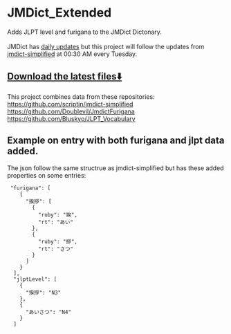 # JMDict_Extended
Adds JLPT level and furigana to the JMDict Dictonary.<br>
<br>JMDict has <a href="https://www.edrdg.org/jmwsgi/updates.py?svc=jmdict&i=1">daily updates</a> 
but this project will follow the updates from <a href="https://github.com/scriptin/jmdict-simplified">jmdict-simplified</a> at 00:30 AM every Tuesday.

## <a href="https://github.com/Bluskyo/JMDict_Extended/releases/latest"> Download the latest files⬇️</a>

This project combines data from these repositories: <br>
https://github.com/scriptin/jmdict-simplified <br>
https://github.com/Doublevil/JmdictFurigana <br>
https://github.com/Bluskyo/JLPT_Vocabulary

## Example on entry with both furigana and jlpt data added.
The json follow the same structrue as jmdict-simplified but has these added properties on some entries: 
```
 "furigana": [
    {
      "挨拶": [
        {
          "ruby": "挨",
          "rt": "あい"
        },
        {
          "ruby": "拶",
          "rt": "さつ"
        }
      ]
    }
  ],
  "jlptLevel": [
    {
      "挨拶": "N3"
    },
    {
      "あいさつ": "N4"
    }
  ]
```
